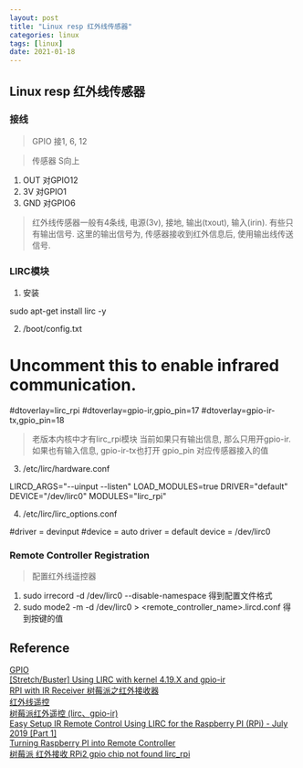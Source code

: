 ```yaml
---
layout: post
title: "Linux resp 红外线传感器"
categories: linux
tags: [linux]
date: 2021-01-18
---
```


## Linux resp 红外线传感器

### 接线
> GPIO 接1, 6, 12

> 传感器 S向上
  1. OUT 对GPIO12
  2. 3V 对GPIO1
  3. GND 对GPIO6

> 红外线传感器一般有4条线, 电源(3v), 接地, 输出(txout), 输入(irin). 有些只有输出信号.
> 这里的输出信号为, 传感器接收到红外信息后, 使用输出线传送信号.


### LIRC模块

1. 安装

  sudo apt-get install lirc -y

2. /boot/config.txt

  # Uncomment this to enable infrared communication.
  #dtoverlay=lirc_rpi
  #dtoverlay=gpio-ir,gpio_pin=17
  #dtoverlay=gpio-ir-tx,gpio_pin=18

> 老版本内核中才有lirc_rpi模块
> 当前如果只有输出信息, 那么只用开gpio-ir. 如果也有输入信息, gpio-ir-tx也打开
> gpio_pin 对应传感器接入的值

3. /etc/lirc/hardware.conf

  LIRCD_ARGS="--uinput --listen"
  LOAD_MODULES=true
  DRIVER="default"
  DEVICE="/dev/lirc0"
  MODULES="lirc_rpi"

4. /etc/lirc/lirc_options.conf

  #driver         = devinput
  #device         = auto
  driver          = default
  device          = /dev/lirc0

### Remote Controller Registration

> 配置红外线遥控器

1. sudo irrecord -d /dev/lirc0 --disable-namespace   得到配置文件格式
2. sudo mode2 -m -d /dev/lirc0 > <remote_controller_name>.lircd.conf 得到按键的值

## Reference
[GPIO](https://www.raspberrypi.org/documentation/usage/gpio/)  
[\[Stretch/Buster\] Using LIRC with kernel 4.19.X and gpio-ir](https://www.raspberrypi.org/forums/viewtopic.php?t=235256)  
[RPI with IR Receiver  树莓派之红外接收器](https://www.kidscoding8.com/47208.html)  
[红外线遥控](https://item.taobao.com/item.htm?_u=i34it4925a1&id=528797815847)  
[树莓派红外遥控 (lirc、gpio-ir)](http://www.xiaoheidiannao.com/211340.html)  
[Easy Setup IR Remote Control Using LIRC for the Raspberry PI (RPi) - July 2019 [Part 1]](https://www.instructables.com/Setup-IR-Remote-Control-Using-LIRC-for-the-Raspber/)  
[Turning Raspberry PI into Remote Controller](https://devkimchi.com/2020/08/12/turning-raspberry-pi-into-remote-controller/)  
[树莓派 红外接收 RPi2 gpio chip not found lirc_rpi](https://blog.csdn.net/ohhpo/article/details/44354687)  
